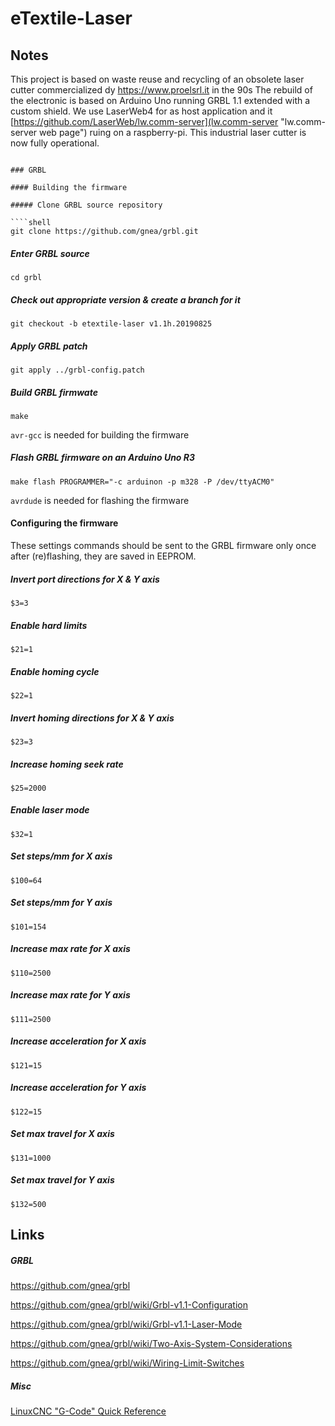 # eTextile-Laser

## Notes

This project is based on waste reuse and recycling of an obsolete laser cutter commercialized dy https://www.proelsrl.it in the 90s
The rebuild of the electronic is based on Arduino Uno running GRBL 1.1 extended with a custom shield.
We use LaserWeb4 for as host application and it [https://github.com/LaserWeb/lw.comm-server](lw.comm-server "lw.comm-server web page") ruing on a raspberry-pi.
This industrial laser cutter is now fully operational.

````

### GRBL

#### Building the firmware

##### Clone GRBL source repository

````shell
git clone https://github.com/gnea/grbl.git
````

##### Enter GRBL source

````shell
cd grbl
````

##### Check out appropriate version & create a branch for it

````shell
git checkout -b etextile-laser v1.1h.20190825
````

##### Apply GRBL patch

````shell
git apply ../grbl-config.patch
````

##### Build GRBL firmwate

````shell
make
````

`avr-gcc` is needed for building the firmware

##### Flash GRBL firmware on an Arduino Uno R3

````shell
make flash PROGRAMMER="-c arduinon -p m328 -P /dev/ttyACM0"
````

`avrdude` is needed for flashing the firmware

#### Configuring the firmware

These settings commands should be sent to the GRBL firmware only once after (re)flashing, they are saved in EEPROM.

##### Invert port directions for X & Y axis

```
$3=3
```

##### Enable hard limits

```
$21=1
```

##### Enable homing cycle

```
$22=1
```

##### Invert homing directions for X & Y axis

```
$23=3
```

##### Increase homing seek rate

```
$25=2000
```

##### Enable laser mode

```
$32=1
```

##### Set steps/mm for X axis

```
$100=64
```

##### Set steps/mm for Y axis

```
$101=154
```

##### Increase max rate for X axis

```
$110=2500
```

##### Increase max rate for Y axis

```
$111=2500
```

##### Increase acceleration for X axis

```
$121=15
```

##### Increase acceleration for Y axis

```
$122=15
```

##### Set max travel for X axis

```
$131=1000
```

##### Set max travel for Y axis

```
$132=500
```

## Links

##### GRBL

https://github.com/gnea/grbl

https://github.com/gnea/grbl/wiki/Grbl-v1.1-Configuration

https://github.com/gnea/grbl/wiki/Grbl-v1.1-Laser-Mode

https://github.com/gnea/grbl/wiki/Two-Axis-System-Considerations

https://github.com/gnea/grbl/wiki/Wiring-Limit-Switches

##### Misc

[LinuxCNC "G-Code" Quick Reference](http://linuxcnc.org/docs/2.5/html/gcode.html)
